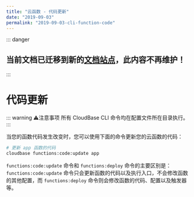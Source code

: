 ```yaml
---
title: "云函数 - 代码更新"
date: "2019-09-03"
permalink: "2019-09-03-cli-function-code"
---
```

::: danger
## 当前文档已迁移到新的[文档站点](https://docs.cloudbase.net/cli/intro.html)，此内容不再维护！
:::
# 代码更新

::: warning ⚠️注意事项
所有 CloudBase CLI 命令均在配置文件所在目录执行。
:::

当您的函数代码发生改变时，您可以使用下面的命令更新您的云函数的代码：

```sh
# 更新 app 函数的代码
cloudbase functions:code:update app
```

`functions:code:update` 命令和 `functions:deploy` 命令的主要区别是：`functions:code:update` 命令只会更新函数的代码以及执行入口，不会修改函数的其他配置，而 `functions:deploy` 命令则会修改函数的代码、配置以及触发器等。
